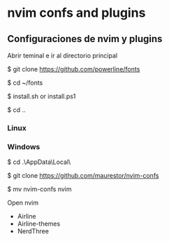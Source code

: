 # nvim confs and plugins

## Configuraciones de nvim y plugins

Abrir teminal e ir al directorio principal

$ git clone https://github.com/powerline/fonts

$ cd ~/fonts

$ install.sh or install.ps1

$ cd ..

### Linux


### Windows

$ cd .\AppData\Local\

$ git clone https://github.com/maurestor/nvim-confs

$ mv nvim-confs nvim

Open nvim

- Airline
- Airline-themes
- NerdThree
